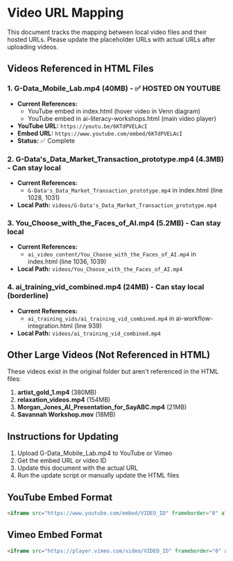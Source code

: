 # Video URL Mapping

This document tracks the mapping between local video files and their hosted URLs.
Please update the placeholder URLs with actual URLs after uploading videos.

## Videos Referenced in HTML Files

### 1. G-Data_Mobile_Lab.mp4 (40MB) - ✅ HOSTED ON YOUTUBE
- **Current References:**
  - YouTube embed in index.html (hover video in Venn diagram)
  - YouTube embed in ai-literacy-workshops.html (main video player)
- **YouTube URL:** `https://youtu.be/6KTdPVELAcI`
- **Embed URL:** `https://www.youtube.com/embed/6KTdPVELAcI`
- **Status:** ✅ Complete

### 2. G-Data's_Data_Market_Transaction_prototype.mp4 (4.3MB) - Can stay local
- **Current References:**
  - `G-Data's_Data_Market_Transaction_prototype.mp4` in index.html (line 1028, 1031)
- **Local Path:** `videos/G-Data's_Data_Market_Transaction_prototype.mp4`

### 3. You_Choose_with_the_Faces_of_AI.mp4 (5.2MB) - Can stay local
- **Current References:**
  - `ai_video_content/You_Choose_with_the_Faces_of_AI.mp4` in index.html (line 1036, 1039)
- **Local Path:** `videos/You_Choose_with_the_Faces_of_AI.mp4`

### 4. ai_training_vid_combined.mp4 (24MB) - Can stay local (borderline)
- **Current References:**
  - `ai_training_vids/ai_training_vid_combined.mp4` in ai-workflow-integration.html (line 939)
- **Local Path:** `videos/ai_training_vid_combined.mp4`

## Other Large Videos (Not Referenced in HTML)

These videos exist in the original folder but aren't referenced in the HTML files:

1. **artist_gold_1.mp4** (380MB)
2. **relaxation_videos.mp4** (154MB)
3. **Morgan_Jones_AI_Presentation_for_SayABC.mp4** (21MB)
4. **Savannah Workshop.mov** (18MB)

## Instructions for Updating

1. Upload G-Data_Mobile_Lab.mp4 to YouTube or Vimeo
2. Get the embed URL or video ID
3. Update this document with the actual URL
4. Run the update script or manually update the HTML files

## YouTube Embed Format
```html
<iframe src="https://www.youtube.com/embed/VIDEO_ID" frameborder="0" allowfullscreen></iframe>
```

## Vimeo Embed Format
```html
<iframe src="https://player.vimeo.com/video/VIDEO_ID" frameborder="0" allowfullscreen></iframe>
```